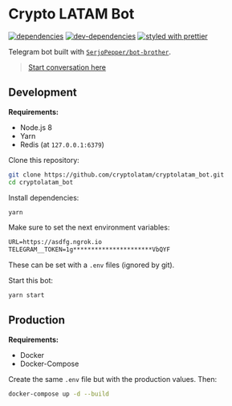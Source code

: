 # Crypto LATAM Bot

[![dependencies][dependencies-image]][dependencies-url] [![dev-dependencies][dev-dependencies-image]][dev-dependencies-url] [![styled with prettier](https://img.shields.io/badge/styled_with-prettier-ff69b4.svg)](https://github.com/prettier/prettier)

Telegram bot built with [`SerjoPepper/bot-brother`](https://github.com/SerjoPepper/bot-brother).

> [Start conversation here](https://t.me/cryptolatam_bot)

## Development

**Requirements:**
* Node.js 8
* Yarn
* Redis (at `127.0.0.1:6379`)

Clone this repository:

```sh
git clone https://github.com/cryptolatam/cryptolatam_bot.git
cd cryptolatam_bot
```

Install dependencies:
```sh
yarn
```

Make sure to set the next environment variables:

```txt
URL=https://asdfg.ngrok.io
TELEGRAM__TOKEN=1g**********************VbQYF
```

These can be set with a `.env` files (ignored by git).

Start this bot:

```sh
yarn start
```

## Production

**Requirements:**
* Docker
* Docker-Compose

Create the same `.env` file but with the production values. Then:

```sh
docker-compose up -d --build
```

[dependencies-image]: https://david-dm.org/cryptolatam/cryptolatam_bot.svg
[dependencies-url]: https://david-dm.org/cryptolatam/cryptolatam_bot
[dev-dependencies-image]: https://david-dm.org/cryptolatam/cryptolatam_bot/dev-status.svg
[dev-dependencies-url]: https://david-dm.org/cryptolatam/cryptolatam_bot#info=devDependencies
